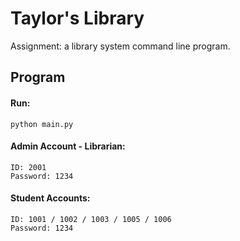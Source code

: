 # Taylor's Library

Assignment: a library system command line program.

## Program

#### Run:

```
python main.py
```

#### Admin Account - Librarian:

```
ID: 2001
Password: 1234
```

#### Student Accounts:

```
ID: 1001 / 1002 / 1003 / 1005 / 1006
Password: 1234
```
